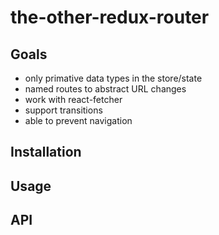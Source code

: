 # the-other-redux-router


## Goals
- only primative data types in the store/state
- named routes to abstract URL changes
- work with react-fetcher
- support transitions
- able to prevent navigation

## Installation


## Usage

## API

##
